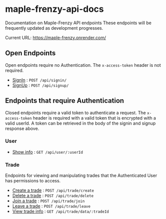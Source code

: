 # maple-frenzy-api-docs
Documentation on Maple-Frenzy API endpoints
These endpoints will be frequently updated as development progresses.

Current URL:
https://maple-frenzy.onrender.com/

## Open Endpoints

Open endpoints require no Authentication.
The `x-access-token` header is not required.

* [SignIn](signin.md) : `POST /api/signin/`
* [SignUp](signup.md) : `POST /api/signup/`

## Endpoints that require Authentication

Closed endpoints require a valid token to authenticate a request. The `x-access-token` header is required with a valid token that is encrypted with a valid userId. A token can be retrieved in the body of the signin and signup response above.

### User

* [Show info](user/get.md) : `GET /api/user/:userId`

### Trade

Endpoints for viewing and manipulating trades that the Authenticated User has permissions to access.

* [Create a trade](trade/create.md) : `POST /api/trade/create`
* [Delete a trade](trade/delete.md) : `POST /api/trade/delete`
* [Join a trade](trade/join.md) : `POST /api/trade/join`
* [Leave a trade](trade/leave.md) : `POST /api/trade/leave`
* [View trade info](trade/data.md) : `GET /api/trade/data/:tradeId`

